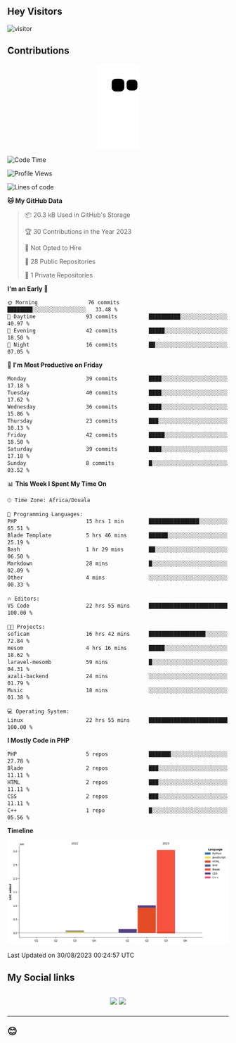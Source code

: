 ## Hey Visitors
![visitor](https://profile-counter.glitch.me/Fotsingboris/count.svg)

## Contributions
<p align="center">
  <img src="https://raw.githubusercontent.com/Fotsingboris/Fotsingboris/output/github-contribution-grid-snake.svg" />
</p>

<!--START_SECTION:waka-->
![Code Time](http://img.shields.io/badge/Code%20Time-591%20hrs%2029%20mins-blue)

![Profile Views](http://img.shields.io/badge/Profile%20Views-1-blue)

![Lines of code](https://img.shields.io/badge/From%20Hello%20World%20I%27ve%20Written-4.3%20million%20lines%20of%20code-blue)

**🐱 My GitHub Data** 

> 📦 20.3 kB Used in GitHub's Storage 
 > 
> 🏆 30 Contributions in the Year 2023
 > 
> 🚫 Not Opted to Hire
 > 
> 📜 28 Public Repositories 
 > 
> 🔑 1 Private Repositories 
 > 
**I'm an Early 🐤** 

```text
🌞 Morning                76 commits          ████████░░░░░░░░░░░░░░░░░   33.48 % 
🌆 Daytime                93 commits          ██████████░░░░░░░░░░░░░░░   40.97 % 
🌃 Evening                42 commits          █████░░░░░░░░░░░░░░░░░░░░   18.50 % 
🌙 Night                  16 commits          ██░░░░░░░░░░░░░░░░░░░░░░░   07.05 % 
```
📅 **I'm Most Productive on Friday** 

```text
Monday                   39 commits          ████░░░░░░░░░░░░░░░░░░░░░   17.18 % 
Tuesday                  40 commits          ████░░░░░░░░░░░░░░░░░░░░░   17.62 % 
Wednesday                36 commits          ████░░░░░░░░░░░░░░░░░░░░░   15.86 % 
Thursday                 23 commits          ███░░░░░░░░░░░░░░░░░░░░░░   10.13 % 
Friday                   42 commits          █████░░░░░░░░░░░░░░░░░░░░   18.50 % 
Saturday                 39 commits          ████░░░░░░░░░░░░░░░░░░░░░   17.18 % 
Sunday                   8 commits           █░░░░░░░░░░░░░░░░░░░░░░░░   03.52 % 
```


📊 **This Week I Spent My Time On** 

```text
🕑︎ Time Zone: Africa/Douala

💬 Programming Languages: 
PHP                      15 hrs 1 min        ████████████████░░░░░░░░░   65.51 % 
Blade Template           5 hrs 46 mins       ██████░░░░░░░░░░░░░░░░░░░   25.19 % 
Bash                     1 hr 29 mins        ██░░░░░░░░░░░░░░░░░░░░░░░   06.50 % 
Markdown                 28 mins             █░░░░░░░░░░░░░░░░░░░░░░░░   02.09 % 
Other                    4 mins              ░░░░░░░░░░░░░░░░░░░░░░░░░   00.33 % 

🔥 Editors: 
VS Code                  22 hrs 55 mins      █████████████████████████   100.00 % 

🐱‍💻 Projects: 
soficam                  16 hrs 42 mins      ██████████████████░░░░░░░   72.84 % 
mesom                    4 hrs 16 mins       █████░░░░░░░░░░░░░░░░░░░░   18.62 % 
laravel-mesomb           59 mins             █░░░░░░░░░░░░░░░░░░░░░░░░   04.31 % 
azali-backend            24 mins             ░░░░░░░░░░░░░░░░░░░░░░░░░   01.79 % 
Music                    18 mins             ░░░░░░░░░░░░░░░░░░░░░░░░░   01.38 % 

💻 Operating System: 
Linux                    22 hrs 55 mins      █████████████████████████   100.00 % 
```

**I Mostly Code in PHP** 

```text
PHP                      5 repos             ███████░░░░░░░░░░░░░░░░░░   27.78 % 
Blade                    2 repos             ███░░░░░░░░░░░░░░░░░░░░░░   11.11 % 
HTML                     2 repos             ███░░░░░░░░░░░░░░░░░░░░░░   11.11 % 
CSS                      2 repos             ███░░░░░░░░░░░░░░░░░░░░░░   11.11 % 
C++                      1 repo              █░░░░░░░░░░░░░░░░░░░░░░░░   05.56 % 
```



**Timeline**

![Lines of Code chart](https://raw.githubusercontent.com/Fotsingboris/Fotsingboris/main/assets/bar_graph.png)


 Last Updated on 30/08/2023 00:24:57 UTC
<!--END_SECTION:waka-->

<h2>My Social links <h2>
<p align="center">
   <a href="https://linkedin.com/in/Fotsingboris-Mathieu"><img src="https://img.shields.io/badge/linkedin-%230077B5.svg?style=for-the-badge&logo=linkedin&logoColor=white"></a>
   <a href="https://instagram.com/Fotsingboris"><img src="https://img.shields.io/badge/instagram-%23E4405F.svg?style=for-the-badge&logo=Instagram&logoColor=white"></a>
  </p>
<hr>
😊
